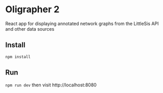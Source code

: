 # Oligrapher 2
React app for displaying annotated network graphs from the LittleSis API and other data sources

Install
-------
```npm install```


Run
---
```npm run dev``` then visit http://localhost:8080
